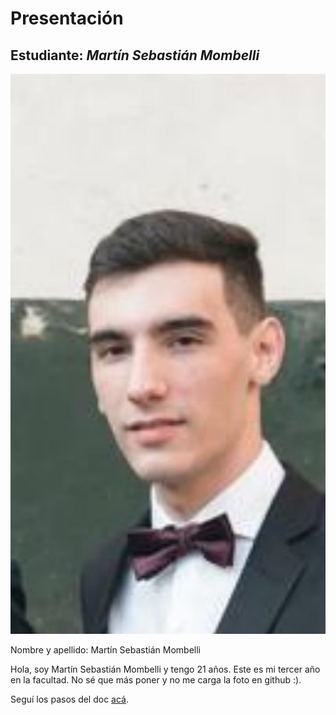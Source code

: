 # Presentación

## Estudiante: _Martín Sebastián Mombelli_
![mifoto](IMG-20190204-WA0002.jpg)

Nombre y apellido: Martín Sebastián Mombelli

Hola, soy Martín Sebastián Mombelli y tengo 21 años. Este es mi tercer año en la facultad. No sé que más poner y no me carga la foto en github :).

Seguí los pasos del doc [acá](https://docs.google.com/document/d/e/2PACX-1vTNHQ5dzaVFhKPd4UxLOGhZa9Ix_bDgpyIftq4gqzz7674dHmHkcH2oH9TpQ_TsghZkiSPBoUm2ftzM/pub).
